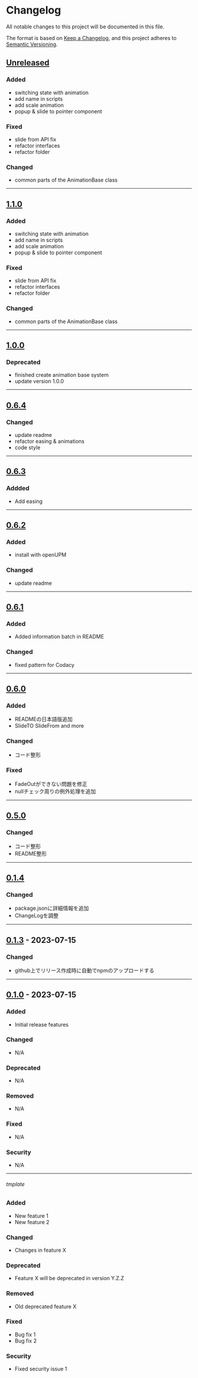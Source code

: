 # Changelog

All notable changes to this project will be documented in this file.

The format is based on [Keep a Changelog](https://keepachangelog.com/en/1.0.0/),
and this project adheres to [Semantic Versioning](https://semver.org/spec/v2.0.0.html).

## [Unreleased]
### Added
- switching state with animation
- add name in scripts
- add scale animation
- popup & slide to pointer component
### Fixed
- slide from API fix
- refactor interfaces
- refactor folder
### Changed
- common parts of the AnimationBase class
---
## [1.1.0]
### Added
- switching state with animation
- add name in scripts
- add scale animation
- popup & slide to pointer component
### Fixed
- slide from API fix
- refactor interfaces
- refactor folder
### Changed
- common parts of the AnimationBase class
---
## [1.0.0]
### Deprecated
- finished create animation base system 
- update version 1.0.0
---
## [0.6.4]
### Changed
- update readme
- refactor easing & animations
- code style
---
## [0.6.3]

### Addded

- Add easing

---

## [0.6.2]

### Added

- install with openUPM

### Changed

- update readme

---

## [0.6.1]

### Added

- Added information batch in README

### Changed

- fixed pattern for Codacy

---

## [0.6.0]

### Added

- READMEの日本語版追加
- SlideTO SlideFrom and more

### Changed

- コード整形

### Fixed

- FadeOutができない問題を修正
- nullチェック周りの例外処理を追加

---

## [0.5.0]

### Changed

- コード整形
- README整形

---

## [0.1.4]

### Changed

- package.jsonに詳細情報を追加
- ChangeLogを調整

---

## [0.1.3] - 2023-07-15

### Changed

- github上でリリース作成時に自動でnpmのアップロードする

---

## [0.1.0] - 2023-07-15

### Added

- Initial release features

### Changed

- N/A

### Deprecated

- N/A

### Removed

- N/A

### Fixed

- N/A

### Security

- N/A

---

###### tmplate

### Added

- New feature 1
- New feature 2

### Changed

- Changes in feature X

### Deprecated

- Feature X will be deprecated in version Y.Z.Z

### Removed

- Old deprecated feature X

### Fixed

- Bug fix 1
- Bug fix 2

### Security

- Fixed security issue 1

[Unreleased]: https://github.com/Matuyuhi/AnimationPro/compare/v1.1.0...HEAD

[0.1.0]: https://github.com/Matuyuhi/AnimationPro/releases/tag/v0.1

[0.1.3]: https://github.com/Matuyuhi/AnimationPro/releases/tag/v0.1.3

[0.1.4]: https://github.com/Matuyuhi/AnimationPro/releases/tag/v0.1.4

[0.5.0]: https://github.com/Matuyuhi/AnimationPro/releases/tag/v0.5.0

[0.6.0]: https://github.com/Matuyuhi/AnimationPro/releases/tag/v0.6.0

[0.6.1]: https://github.com/Matuyuhi/AnimationPro/releases/tag/v0.6.1

[0.6.2]: https://github.com/Matuyuhi/AnimationPro/releases/tag/v0.6.2

[0.6.3]: https://github.com/Matuyuhi/AnimationPro/releases/tag/v0.6.3

[0.6.4]: https://github.com/Matuyuhi/AnimationPro/releases/tag/v0.6.4

[1.0.0]: https://github.com/Matuyuhi/AnimationPro/releases/tag/v1.0.0

[1.1.0]: https://github.com/Matuyuhi/AnimationPro/releases/tag/v1.1.0
